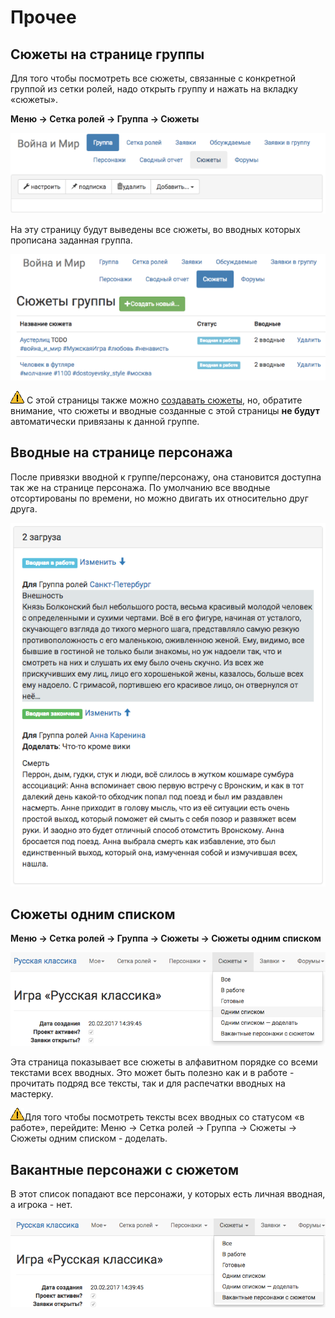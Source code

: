 # Прочее 

## Сюжеты на странице группы
Для того чтобы посмотреть все сюжеты, связанные с конкретной группой из сетки ролей, надо открыть группу и нажать на вкладку «сюжеты».

**Меню → Сетка ролей → Группа → Сюжеты**

![Сюжеты со страницы группы](plot-on-page-where.png)

На эту страницу будут выведены все сюжеты, во вводных которых прописана заданная группа.

![Сюжеты со страницы группы](plot-on-page-how.png)

![Сюжеты со страницы группы](attention.png) С этой страницы также можно [создавать сюжеты](http://docs.joinrpg.ru/ru/latest/plot/creating-plot.html), но, обратите внимание, что сюжеты и вводные созданные с этой страницы **не будут** автоматически привязаны к данной группе.

## Вводные на странице персонажа
После привязки вводной к группе/персонажу, она становится доступна так же на странице персонажа. По умолчанию все вводные отсортированы по времени, но можно двигать их относительно друг друга.

![Создание вводной](plot-on-char-page.png)

## Сюжеты одним списком

**Меню → Сетка ролей → Группа → Сюжеты → Сюжеты одним списком**

![Сюжеты одним списком](plot-all-in-one-list.png)

Эта страница показывает все сюжеты в алфавитном порядке со всеми текстами всех вводных.
Это может быть полезно как и в работе - прочитать подряд все тексты, так и для распечатки вводных на мастерку.

![Создание вводной](attention.png)Для того чтобы посмотреть тексты всех вводных со статусом «в работе», перейдите: Меню → Сетка ролей → Группа → Сюжеты → Сюжеты одним списком - доделать.


## Вакантные персонажи с сюжетом

В этот список попадают все персонажи, у которых есть личная вводная, а игрока - нет.

![Сюжеты одним списком](plot-vacancies.png)
